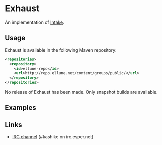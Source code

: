 Exhaust
======

An implementation of [Intake](https://github.com/sk89q/Intake).

Usage
-----

Exhaust is available in the following Maven repository:

```xml
<repositories>
  <repository>
    <id>ellune-repo</id>
    <url>http://repo.ellune.net/content/groups/public/</url>
  </repository>
</repositories>
```

No release of Exhaust has been made. Only snapshot builds are available.

Examples
--------




Links
-----

* [IRC channel](http://webchat.esper.net/?channels=kashike) (#kashike on irc.esper.net)

